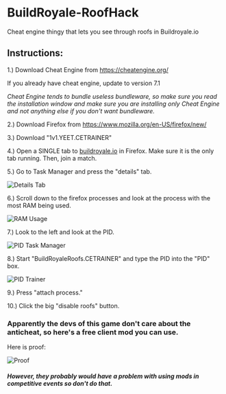 # BuildRoyale-RoofHack
Cheat engine thingy that lets you see through roofs in Buildroyale.io 

## Instructions: 

1.) Download Cheat Engine from https://cheatengine.org/ 

If you already have cheat engine, update to version 7.1 

*Cheat Engine tends to bundle useless bundleware, so make sure you read the installation window and make sure you are installing only Cheat Engine and not anything else if you don't want bundleware.*

2.) Download Firefox from https://www.mozilla.org/en-US/firefox/new/ 

3.) Download "1v1.YEET.CETRAINER" 

4.) Open a SINGLE tab to [buildroyale.io](https://buildroyale.io/) in Firefox. Make sure it is the only tab running. Then, join a match. 

5.) Go to Task Manager and press the "details" tab. 

![Details Tab](https://cdn.discordapp.com/attachments/693548483130556610/748647199398952990/detailstab.PNG)

6.) Scroll down to the firefox processes and look at the process with the most RAM being used. 

![RAM Usage](https://cdn.discordapp.com/attachments/693548483130556610/748647870269358120/ramusage.PNG)

7.) Look to the left and look at the PID. 

![PID Task Manager](https://cdn.discordapp.com/attachments/693548483130556610/748647871355813939/pidtaskmgr.PNG)

8.) Start "BuildRoyaleRoofs.CETRAINER" and type the PID into the "PID" box. 

![PID Trainer](https://cdn.discordapp.com/attachments/693548483130556610/748648273279057961/10832pid.PNG)

9.) Press "attach process." 

10.) Click the big "disable roofs" button. 


### Apparently the devs of this game don't care about the anticheat, so here's a free client mod you can use. 

Here is proof: 

![Proof](https://i.imgur.com/NlzlYFL.png)

##### However, they probably would have a problem with using mods in competitive events so don't do that. 

